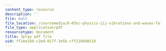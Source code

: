 ```yaml
---
content_type: resource
description: ''
file: null
file_location: /coursemedia/8-03sc-physics-iii-vibrations-and-waves-fall-2016/ff2ee1bbc2ed017f3e5bcff21669811d_VkbtIDSHfSc.pdf
file_type: application/pdf
resourcetype: Document
title: 3play pdf file
uid: ff2ee1bb-c2ed-017f-3e5b-cff21669811d
---
```

